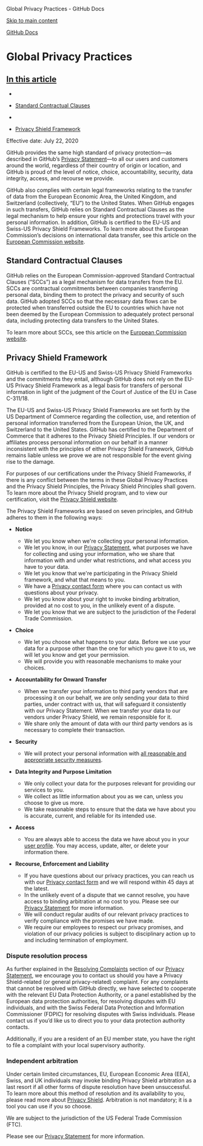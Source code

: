 Global Privacy Practices - GitHub Docs

[Skip to main content](#main-content)

[](/en)[GitHub Docs](/en)

Global Privacy Practices
==========

[In this article](/site-policy/privacy-policies/global-privacy-practices#in-this-article)
----------

*
* [Standard Contractual Clauses](#standard-contractual-clauses)

*
* [Privacy Shield Framework](#privacy-shield-framework)

Effective date: July 22, 2020

GitHub provides the same high standard of privacy protection—as described in GitHub’s [Privacy Statement](/en/github/site-policy/github-privacy-statement#githubs-global-privacy-practices)—to all our users and customers around the world, regardless of their country of origin or location, and GitHub is proud of the level of notice, choice, accountability, security, data integrity, access, and recourse we provide.

GitHub also complies with certain legal frameworks relating to the transfer of data from the European Economic Area, the United Kingdom, and Switzerland (collectively, “EU”) to the United States. When GitHub engages in such transfers, GitHub relies on Standard Contractual Clauses as the legal mechanism to help ensure your rights and protections travel with your personal information. In addition, GitHub is certified to the EU-US and Swiss-US Privacy Shield Frameworks. To learn more about the European Commission’s decisions on international data transfer, see this article on the [European Commission website](https://ec.europa.eu/info/law/law-topic/data-protection/international-dimension-data-protection_en).

[](#standard-contractual-clauses)Standard Contractual Clauses
----------

GitHub relies on the European Commission-approved Standard Contractual Clauses (“SCCs”) as a legal mechanism for data transfers from the EU. SCCs are contractual commitments between companies transferring personal data, binding them to protect the privacy and security of such data. GitHub adopted SCCs so that the necessary data flows can be protected when transferred outside the EU to countries which have not been deemed by the European Commission to adequately protect personal data, including protecting data transfers to the United States.

To learn more about SCCs, see this article on the [European Commission website](https://ec.europa.eu/info/law/law-topic/data-protection/international-dimension-data-protection/standard-contractual-clauses-scc_en).

[](#privacy-shield-framework)Privacy Shield Framework
----------

GitHub is certified to the EU-US and Swiss-US Privacy Shield Frameworks and the commitments they entail, although GitHub does not rely on the EU-US Privacy Shield Framework as a legal basis for transfers of personal information in light of the judgment of the Court of Justice of the EU in Case C-311/18.

The EU-US and Swiss-US Privacy Shield Frameworks are set forth by the US Department of Commerce regarding the collection, use, and retention of personal information transferred from the European Union, the UK, and Switzerland to the United States. GitHub has certified to the Department of Commerce that it adheres to the Privacy Shield Principles. If our vendors or affiliates process personal information on our behalf in a manner inconsistent with the principles of either Privacy Shield Framework, GitHub remains liable unless we prove we are not responsible for the event giving rise to the damage.

For purposes of our certifications under the Privacy Shield Frameworks, if there is any conflict between the terms in these Global Privacy Practices and the Privacy Shield Principles, the Privacy Shield Principles shall govern. To learn more about the Privacy Shield program, and to view our certification, visit the [Privacy Shield website](https://www.privacyshield.gov/).

The Privacy Shield Frameworks are based on seven principles, and GitHub adheres to them in the following ways:

* **Notice**
  * We let you know when we're collecting your personal information.
  * We let you know, in our [Privacy Statement](/en/articles/github-privacy-statement), what purposes we have for collecting and using your information, who we share that information with and under what restrictions, and what access you have to your data.
  * We let you know that we're participating in the Privacy Shield framework, and what that means to you.
  * We have a [Privacy contact form](https://github.com/contact/privacy) where you can contact us with questions about your privacy.
  * We let you know about your right to invoke binding arbitration, provided at no cost to you, in the unlikely event of a dispute.
  * We let you know that we are subject to the jurisdiction of the Federal Trade Commission.

* **Choice**
  * We let you choose what happens to your data. Before we use your data for a purpose other than the one for which you gave it to us, we will let you know and get your permission.
  * We will provide you with reasonable mechanisms to make your choices.

* **Accountability for Onward Transfer**
  * When we transfer your information to third party vendors that are processing it on our behalf, we are only sending your data to third parties, under contract with us, that will safeguard it consistently with our Privacy Statement. When we transfer your data to our vendors under Privacy Shield, we remain responsible for it.
  * We share only the amount of data with our third party vendors as is necessary to complete their transaction.

* **Security**
  * We will protect your personal information with [all reasonable and appropriate security measures](https://github.com/security).

* **Data Integrity and Purpose Limitation**
  * We only collect your data for the purposes relevant for providing our services to you.
  * We collect as little information about you as we can, unless you choose to give us more.
  * We take reasonable steps to ensure that the data we have about you is accurate, current, and reliable for its intended use.

* **Access**
  * You are always able to access the data we have about you in your [user profile](https://github.com/settings/profile). You may access, update, alter, or delete your information there.

* **Recourse, Enforcement and Liability**
  * If you have questions about our privacy practices, you can reach us with our [Privacy contact form](https://github.com/contact/privacy) and we will respond within 45 days at the latest.
  * In the unlikely event of a dispute that we cannot resolve, you have access to binding arbitration at no cost to you. Please see our [Privacy Statement](/en/articles/github-privacy-statement) for more information.
  * We will conduct regular audits of our relevant privacy practices to verify compliance with the promises we have made.
  * We require our employees to respect our privacy promises, and violation of our privacy policies is subject to disciplinary action up to and including termination of employment.

### [](#dispute-resolution-process)Dispute resolution process ###

As further explained in the [Resolving Complaints](/en/github/site-policy/github-privacy-statement#resolving-complaints) section of our [Privacy Statement](/en/github/site-policy/github-privacy-statement), we encourage you to contact us should you have a Privacy Shield-related (or general privacy-related) complaint. For any complaints that cannot be resolved with GitHub directly, we have selected to cooperate with the relevant EU Data Protection Authority, or a panel established by the European data protection authorities, for resolving disputes with EU individuals, and with the Swiss Federal Data Protection and Information Commissioner (FDPIC) for resolving disputes with Swiss individuals. Please contact us if you’d like us to direct you to your data protection authority contacts.

Additionally, if you are a resident of an EU member state, you have the right to file a complaint with your local supervisory authority.

### [](#independent-arbitration)Independent arbitration ###

Under certain limited circumstances, EU, European Economic Area (EEA), Swiss, and UK individuals may invoke binding Privacy Shield arbitration as a last resort if all other forms of dispute resolution have been unsuccessful. To learn more about this method of resolution and its availability to you, please read more about [Privacy Shield](https://www.privacyshield.gov/article?id=ANNEX-I-introduction). Arbitration is not mandatory; it is a tool you can use if you so choose.

We are subject to the jurisdiction of the US Federal Trade Commission (FTC).

Please see our [Privacy Statement](/en/articles/github-privacy-statement) for more information.
